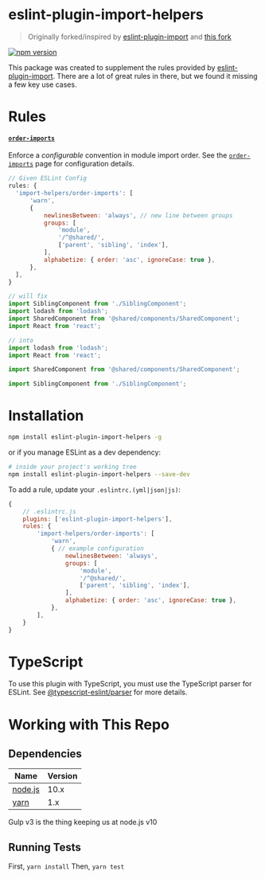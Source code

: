 # eslint-plugin-import-helpers

> Originally forked/inspired by [eslint-plugin-import](https://github.com/benmosher/eslint-plugin-import) and [this fork](https://github.com/dannysindra/eslint-plugin-import)

[![npm version](https://badge.fury.io/js/eslint-plugin-import-helpers.svg)](https://badge.fury.io/js/eslint-plugin-import-helpers)

This package was created to supplement the rules provided by [eslint-plugin-import](https://github.com/benmosher/eslint-plugin-import). There are a lot of great rules in there, but we found it missing a few key use cases.

# Rules

#### [`order-imports`]

Enforce a _configurable_ convention in module import order. See the [`order-imports`] page for configuration details.

```javascript
// Given ESLint Config
rules: {
  'import-helpers/order-imports': [
      'warn',
      {
          newlinesBetween: 'always', // new line between groups
          groups: [
              'module',
              '/^@shared/',
              ['parent', 'sibling', 'index'],
          ],
          alphabetize: { order: 'asc', ignoreCase: true },
      },
  ],
}

// will fix
import SiblingComponent from './SiblingComponent';
import lodash from 'lodash';
import SharedComponent from '@shared/components/SharedComponent';
import React from 'react';

// into
import lodash from 'lodash';
import React from 'react';

import SharedComponent from '@shared/components/SharedComponent';

import SiblingComponent from './SiblingComponent';
```

[`order-imports`]: ./docs/rules/order-imports.md

# Installation

```sh
npm install eslint-plugin-import-helpers -g
```

or if you manage ESLint as a dev dependency:

```sh
# inside your project's working tree
npm install eslint-plugin-import-helpers --save-dev
```

To add a rule, update your `.eslintrc.(yml|json|js)`:

```js
{
    // .eslintrc.js
    plugins: ['eslint-plugin-import-helpers'],
    rules: {
        'import-helpers/order-imports': [
            'warn',
            { // example configuration
                newlinesBetween: 'always',
                groups: [
                    'module',
                    '/^@shared/',
                    ['parent', 'sibling', 'index'],
                ],
                alphabetize: { order: 'asc', ignoreCase: true },
            },
        ],
    }
}
```

# TypeScript

To use this plugin with TypeScript, you must use the TypeScript parser for ESLint. See [@typescript-eslint/parser](https://github.com/typescript-eslint/typescript-eslint/tree/master/packages/parser) for more details.

# Working with This Repo

## Dependencies
| Name                                                          | Version |
| ------------------------------------------------------------- | ------- |
| [node.js](https://nodejs.org)                                 | 10.x    |
| [yarn](https://classic.yarnpkg.com/) | 1.x     |

Gulp v3 is the thing keeping us at node.js v10

## Running Tests
First, `yarn install`
Then, `yarn test`